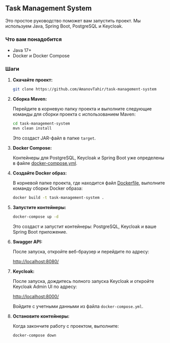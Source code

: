 ## Task Management System

Это простое руководство поможет вам запустить проект. Мы используем Java, Spring Boot, PostgreSQL и Keycloak.

### Что вам понадобится

- Java 17+
- Docker и Docker Compose

### Шаги

1. **Скачайте проект:**

    ```bash
    git clone https://github.com/AmanovTahir/task-management-system
    ```

2. **Сборка Maven:**

    Перейдите в корневую папку проекта и выполните следующие команды для сборки проекта с использованием Maven:

    ```bash
    cd task-management-system
    mvn clean install
    ```

    Это создаст JAR-файл в папке `target`.

3. **Docker Compose:**

    Контейнеры для PostgreSQL, Keycloak и Spring Boot уже определены в файле [docker-compose.yml](docker-compose.yml).

4. **Создайте Docker образ:**

    В корневой папке проекта, где находится файл [Dockerfile](Dockerfile), выполните команду сборки Docker образа:

    ```bash
    docker build -t task-management-system .
    ```

5. **Запустите контейнеры:**
    
    ```bash
    docker-compose up -d
    ```
   
    Это создаст и запустит контейнеры: PostgreSQL, Keycloak и ваше Spring Boot приложение.

6. **Swagger API:**

    После запуска, откройте веб-браузер и перейдите по адресу:

    [http://localhost:8080/](http://localhost:8080/)

7. **Keycloak:**

    После запуска, дождитесь полного запуска Keycloak и откройте Keycloak Admin UI по адресу:

    [http://localhost:8000/](http://localhost:8000/)

    Войдите с учетными данными из файла `docker-compose.yml`.

8. **Остановите контейнеры:**

    Когда закончите работу с проектом, выполните:

    ```bash
    docker-compose down
    ```
